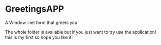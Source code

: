 # GreetingsAPP
A Window .net form that greets you 

The whole folder is available but if you just want to try use the application!
this is my first so hope you like it!
